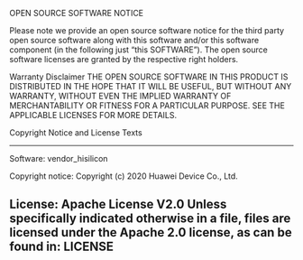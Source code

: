 OPEN SOURCE SOFTWARE NOTICE

Please note we provide an open source software notice for the third party open source software along with this software and/or this software component (in the following just “this SOFTWARE”). The open source software licenses are granted by the respective right holders.

Warranty Disclaimer
THE OPEN SOURCE SOFTWARE IN THIS PRODUCT IS DISTRIBUTED IN THE HOPE THAT IT WILL BE USEFUL, BUT WITHOUT ANY WARRANTY, WITHOUT EVEN THE IMPLIED WARRANTY OF MERCHANTABILITY OR FITNESS FOR A PARTICULAR PURPOSE. SEE THE APPLICABLE LICENSES FOR MORE DETAILS.

Copyright Notice and License Texts

----------------------------------------------------------------------
Software: vendor_hisilicon

Copyright notice:
Copyright (c) 2020 Huawei Device Co., Ltd.

License: Apache License V2.0
Unless specifically indicated otherwise in a file, files are licensed
under the Apache 2.0 license, as can be found in: LICENSE
----------------------------------------------------------------------

